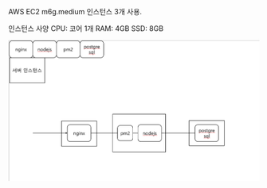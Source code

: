AWS EC2 m6g.medium 인스턴스 3개 사용.

인스턴스 사양
    CPU: 코어 1개
    RAM: 4GB
    SSD: 8GB

![](./image/blueprint.png)